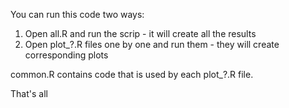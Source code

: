 You can run this code two ways:

1. Open all.R and run the scrip - it will create all the results
2. Open plot_?.R files one by one and run them - they will create corresponding plots

common.R contains code that is used by each plot_?.R file.

That's all
